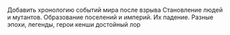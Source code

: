 Добавить хронологию событий мира после взрыва
Становление людей и мутантов.
Образование поселений и империй. Их падение.
Разные эпохи, легенды, герои
кенши достойный лор